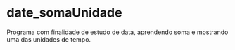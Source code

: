 # date_somaUnidade
Programa com finalidade de estudo de data, aprendendo soma e mostrando uma das unidades de tempo.

